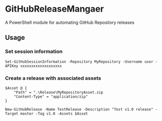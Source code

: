 # GitHubReleaseMangaer

A PowerShell module for automating GitHub Repository releases

## Usage

### Set session information
```
Set-GitHubSessionInformation -Repository MyRepository -Username user -APIKey xxxxxxxxxxxxxxxxxxx
```

### Create a release with associated assets
```
$Asset @ {
    "Path" = ".\Release\MyRepositoryAsset.zip
    "Content-Type" = "application/zip"
}

New-GitHubRelease -Name TestRelease -Description "Test v1.0 release" -Target master -Tag v1.0 -Assets $Asset

```